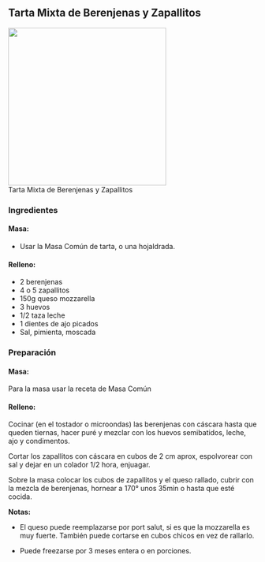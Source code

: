 ## Tarta Mixta de Berenjenas y Zapallitos

<div class="image">
  <img src="http://i.imgur.com/Ifxn2rH.jpg" height=320/>
  <div class="caption">Tarta Mixta de Berenjenas y Zapallitos</div>
</div>

### Ingredientes

#### Masa:

  * Usar la Masa Común de tarta, o una hojaldrada.

#### Relleno:

  * 2 berenjenas
  * 4 o 5 zapallitos
  * 150g queso mozzarella
  * 3 huevos
  * 1/2 taza leche
  * 1 dientes de ajo picados
  * Sal, pimienta, moscada

### Preparación

#### Masa:
Para la masa usar la receta de Masa Común

#### Relleno:
Cocinar (en el tostador o microondas) las berenjenas con cáscara hasta que
queden tiernas, hacer puré y mezclar con los huevos semibatidos, leche, ajo y
condimentos.

Cortar los zapallitos con cáscara en cubos de 2 cm aprox, espolvorear con sal y
dejar en un colador 1/2 hora, enjuagar.

Sobre la masa colocar los cubos de zapallitos y el queso rallado, cubrir con la
mezcla de berenjenas, hornear a 170° unos 35min o hasta que esté cocida.

**Notas:**

* El queso puede reemplazarse por port salut, si es que la mozzarella es muy
  fuerte. También puede cortarse en cubos chicos en vez de rallarlo.

* Puede freezarse por 3 meses entera o en porciones.

